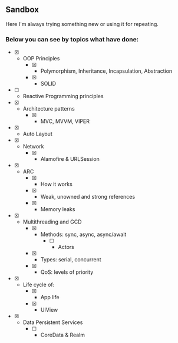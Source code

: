 ## Sandbox
Here I'm always trying something new or using it for repeating.

### Below you can see by topics what have done:

- [x] - OOP Principles
    - [x] - Polymorphism, Inheritance, Incapsulation, Abstraction
    - [x] - SOLID
- [ ] - Reactive Programming principles 
- [x] - Architecture patterns
    - [x] - MVC, MVVM, VIPER
- [x] - Auto Layout
- [x] - Network
    - [x] - Alamofire & URLSession
- [x] - ARC
    - [x] - How it works
    - [x] - Weak, unowned and strong references
    - [x] - Memory leaks
- [x] - Multithreading and GCD 
    - [x] - Methods: sync, async, async/await
        - [ ] - Actors
    - [x] - Types: serial, concurrent
    - [x] - QoS: levels of priority
- [x] - Life cycle of: 
    - [x] - App life
    - [x] - UIView

- [x] - Data Persistent Services
    - [ ] - CoreData & Realm
